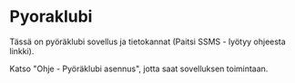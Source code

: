 # Pyoraklubi

Tässä on pyöräklubi sovellus ja tietokannat (Paitsi SSMS - lyötyy ohjeesta linkki).

Katso "Ohje - Pyöräklubi asennus", jotta saat sovelluksen toimintaan.
